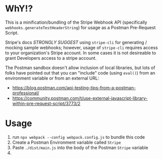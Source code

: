 # WhY!? 

This is a minification/bundling of the Stripe Webhook API (specifically `webhooks.generateTestHeaderString`) for usage as a Postman Pre-Request Script.

Stripe's docs *STRONGLY SUGGEST* using `stripe-cli` for generating / mocking sample webhooks; however, usage of `stripe-cli` requires access to your organization's Stripe account.  In some cases it is not desireable to grant Developers access to a stripe account.

The Postman sandbox doesn't allow inclusion of local libraries, but lots of folks have pointed out that you can "include" code (using `eval()`) from an environment variable or from an external URL:
*  https://blog.postman.com/api-testing-tips-from-a-postman-professional/
*  https://community.postman.com/t/use-external-javascript-library-within-pre-request-script/3773/2


# Usage
1) run `npx webpack --config webpack.config.js` to bundle this code
2) Create a Postman Environment variable called `Stripe`
3) Paste `./dist/main.js` into the body of the Postman `Stripe` variable
4) 
